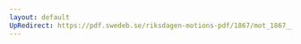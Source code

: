 ```yaml
---
layout: default
UpRedirect: https://pdf.swedeb.se/riksdagen-motions-pdf/1867/mot_1867__fk__00079/mot_1867__fk__00079_001.pdf
---
```

